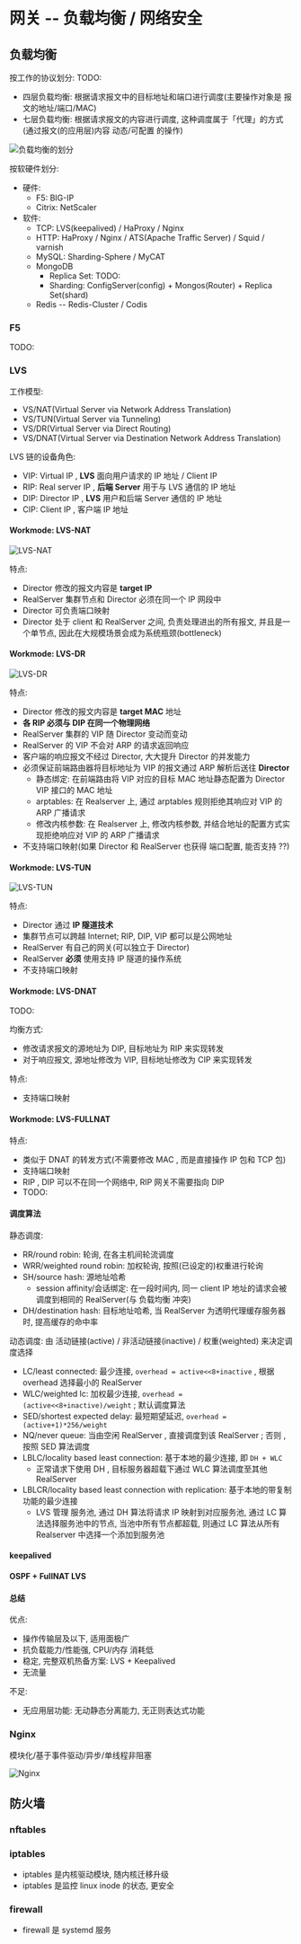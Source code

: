 # 网关 -- 负载均衡 / 网络安全

## 负载均衡

按工作的协议划分: TODO:
- 四层负载均衡: 根据请求报文中的目标地址和端口进行调度(主要操作对象是 报文的地址/端口/MAC)
- 七层负载均衡: 根据请求报文的内容进行调度, 这种调度属于「代理」的方式(通过报文(的应用层)内容 动态/可配置 的操作)

![负载均衡的划分](v2-e952333fe6943ea63f353a82ee39d355_r.jpg)

按软硬件划分:
- 硬件:
  - F5: BIG-IP
  - Citrix: NetScaler
- 软件:
  - TCP: LVS(keepalived) / HaProxy / Nginx
  - HTTP: HaProxy / Nginx / ATS(Apache Traffic Server) / Squid / varnish
  - MySQL: Sharding-Sphere / MyCAT
  - MongoDB
    - Replica Set: TODO:
	- Sharding: ConfigServer(config) + Mongos(Router) + Replica Set(shard)
  - Redis -- Redis-Cluster / Codis

### F5

TODO:

### LVS

工作模型:
- VS/NAT(Virtual Server via Network Address Translation)
- VS/TUN(Virtual Server via Tunneling)
- VS/DR(Virtual Server via Direct Routing)
- VS/DNAT(Virtual Server via Destination Network Address Translation)

LVS 链的设备角色:
- VIP: Virtual IP , **LVS** 面向用户请求的 IP 地址 / Client IP
- RIP: Real server IP , **后端 Server** 用于与 LVS 通信的 IP 地址
- DIP: Director IP , **LVS** 用户和后端 Server 通信的 IP 地址
- CIP: Client IP , 客户端 IP 地址

#### Workmode: LVS-NAT

![LVS-NAT](v2-8065d21f36a36dc8c4350ccbed722ea7_r.jpg)

特点:
- Director 修改的报文内容是 **target IP**
- RealServer 集群节点和 Director 必须在同一个 IP 网段中
- Director 可负责端口映射
- Director 处于 client 和 RealServer 之间, 负责处理进出的所有报文, 并且是一个单节点, 因此在大规模场景会成为系统瓶颈(bottleneck)

#### Workmode: LVS-DR

![LVS-DR](v2-6638acf7022860338bbb6554eba852b6_r.jpg)

特点:
- Director 修改的报文内容是 **target MAC** 地址
- **各 RIP 必须与 DIP 在同一个物理网络**
- RealServer 集群的 VIP 随 Director 变动而变动
- RealServer 的 VIP 不会对 ARP 的请求返回响应
- 客户端的响应报文不经过 Director, 大大提升 Director 的并发能力
- 必须保证前端路由器将目标地址为 VIP 的报文通过 ARP 解析后送往 **Director**
  - 静态绑定: 在前端路由将 VIP 对应的目标 MAC 地址静态配置为 Director VIP 接口的 MAC 地址
  - arptables: 在 Realserver 上, 通过 arptables 规则拒绝其响应对 VIP 的 ARP 广播请求
  - 修改内核参数: 在 Realserver 上, 修改内核参数, 并结合地址的配置方式实现拒绝响应对 VIP 的 ARP 广播请求
- 不支持端口映射(如果 Director 和 RealServer 也获得 端口配置, 能否支持 ??)

#### Workmode: LVS-TUN

![LVS-TUN](v2-bf00dbda99f6226de3891b90d07c36f1_r.jpg)

特点:
- Director 通过 **IP 隧道技术**
- 集群节点可以跨越 Internet; RIP, DIP, VIP 都可以是公网地址
- RealServer 有自己的网关(可以独立于 Director)
- RealServer **必须** 使用支持 IP 隧道的操作系统
- 不支持端口映射

#### Workmode: LVS-DNAT

TODO:

均衡方式:
- 修改请求报文的源地址为 DIP, 目标地址为 RIP 来实现转发
- 对于响应报文, 源地址修改为 VIP, 目标地址修改为 CIP 来实现转发

特点:
- 支持端口映射

#### Workmode: LVS-FULLNAT

特点:
- 类似于 DNAT 的转发方式(不需要修改 MAC , 而是直接操作 IP 包和 TCP 包)
- 支持端口映射
- RIP , DIP 可以不在同一个网络中, RIP 网关不需要指向 DIP
- TODO:

#### 调度算法

静态调度:
- RR/round robin: 轮询, 在各主机间轮流调度
- WRR/weighted round robin: 加权轮询, 按照(已设定的)权重进行轮询
- SH/source hash: 源地址哈希
  - session affinity/会话绑定: 在一段时间内, 同一 client IP 地址的请求会被调度到相同的 RealServer(与 负载均衡 冲突)
- DH/destination hash: 目标地址哈希, 当 RealServer 为透明代理缓存服务器时, 提高缓存的命中率

动态调度: 由 活动链接(active) / 非活动链接(inactive) / 权重(weighted) 来决定调度选择
- LC/least connected: 最少连接, `overhead = active<<8+inactive` , 根据 overhead 选择最小的 RealServer
- WLC/weighted lc: 加权最少连接, `overhead = (active<<8+inactive)/weight` ; 默认调度算法
- SED/shortest expected delay: 最短期望延迟, `overhead = (active+1)*256/weight`
- NQ/never queue: 当由空闲 RealServer , 直接调度到该 RealServer ; 否则 , 按照 SED 算法调度
- LBLC/locality based least connection: 基于本地的最少连接, 即 `DH + WLC`
  - 正常请求下使用 DH , 目标服务器超载下通过 WLC 算法调度至其他 RealServer
- LBLCR/locality based least connection with replication: 基于本地的带复制功能的最少连接
  - LVS 管理 服务池, 通过 DH 算法将请求 IP 映射到对应服务池, 通过 LC 算法选择服务池中的节点, 当池中所有节点都超载, 则通过 LC 算法从所有 Realserver 中选择一个添加到服务池

#### keepalived

#### OSPF + FullNAT LVS

#### 总结

优点:
- 操作传输层及以下, 适用面极广
- 抗负载能力/性能强, CPU/内存 消耗低
- 稳定, 完整双机热备方案: LVS + Keepalived
- 无流量

不足:
- 无应用层功能: 无动静态分离能力, 无正则表达式功能

### Nginx

模块化/基于事件驱动/异步/单线程非阻塞

![Nginx](v2-c1839a460cc0e13eb12c55dc6352279a_r.jpg)

## 防火墙

### nftables

### iptables

- iptables 是内核驱动模块, 随内核迁移升级
- iptables 是监控 linux inode 的状态, 更安全

### firewall

- firewall 是 systemd 服务
